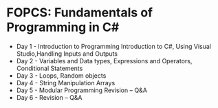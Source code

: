 # FOPCS: Fundamentals of Programming in C#
* Day 1 - Introduction to Programming Introduction to C#, Using Visual Studio,Handling Inputs and Outputs
* Day 2 - Variables and Data types, Expressions and Operators, Conditional Statements
* Day 3 - Loops, Random objects
* Day 4 - String Manipulation Arrays
* Day 5 - Modular Programming Revision – Q&A
* Day 6 - Revision – Q&A
